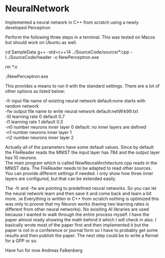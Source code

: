 # NeuralNetwork
Implemented a neural network in C++ from scratch using a newly developed Perceptron

Perform the following three steps in a terminal. This was tested on Macos but should work on Ubuntu as well. 

cd SampleData
g++ -std=c++14 ../SourceCode/source/*.cpp -I../SourceCode/header -o NewPerceptron.exe  

rm *.o  

./NewPerceptron.exe  

This provides a means to run it with the standard settings. There are a lot of other options as listed below:   

-fr input file name of existing neural network default:none starts with random network  
-fw output file name to write neural network default:netWrk99.txt  
-l0 learning rate 0  default 0.7  
-l1 learning rate 1  default 0.3  
-n0 number neurons inner layer 0  default: no inner layers are defined  
-n1 number neurons inner layer 1  
-n2 number neurons inner layer 2  

Actually all of the parameters have some default values.
Since by default the FileReader reads the MNIST the input layer has 784 and the output layer has 10 neurons.  
The main program which is called NewNeuralArchitecture.cpp reads in the MNIST data.
The FileReader needs to be adapted to read other sources.  
You can provide different settings if needed. I only show how three inner layers are configured, but that can be 
extended easily. 

The -fr and -fw are pointing to predefined neural networks. So you can let the neural network learn and then save it and come 
back and learn a bit more. 
:w
Everything is written in C++ from scratch nothing is optimized this was only to proove that my Neuron works (having two learning rates is different from other neural networks). 
No exisiting AI libraries are used because I wanted to walk through the entire process myself. 
I have the paper almost ready showing the math behind it which I will check in also. 
I basically wrote most of the paper first and then implemented it but the paper is not in a conference or journal form so 
I have to probably get some results and then publish the paper. 
The next step could be to write a Kernel for a GPP or so. 

Have fun for now 
 Andreas Falkenberg 
 

